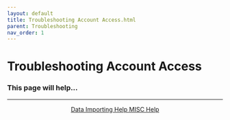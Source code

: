 ```yaml
---
layout: default
title: Troubleshooting Account Access.html
parent: Troubleshooting
nav_order: 1
---
```


# Troubleshooting Account Access
### This page will help...

---


<center>
<a href="{{ '/docs/.html' | relative_url }}" class="btn btn-secondary fs-6 mb-4 mb-md-0">
  Data Importing Help
</a>
<a href="{{ '/docs/.html' | relative_url }}" class="btn btn-secondary fs-6 mb-4 mb-md-0">
  MISC Help
</a>
</center>